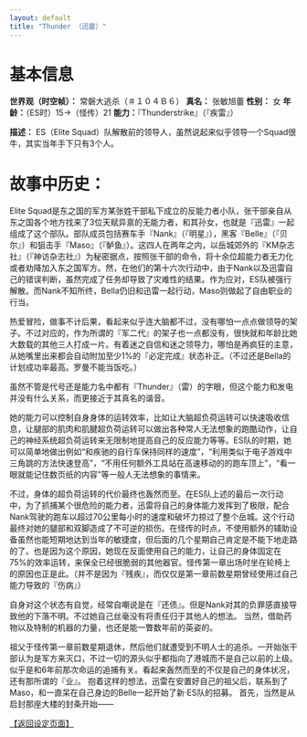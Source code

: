 ```yaml
---
layout: default
title: "Thunder （迅雷）"
---
```


# 基本信息 #
**世界观（时空帧）：** 常磐大逃杀（＃１０４Ｂ６）
**真名：** 张敏旭蕾
**性别：** 女
**年龄：**（ES时）15→（怪传）21
**能力：**『Thunderstrike』（『疾雷』）

**描述：**
ES（Elite Squad）队解散前的领导人，虽然说起来似乎领导一个Squad很牛，其实当年手下只有3个人。

# 故事中历史： #
Elite Squad是东之国的军方某张姓干部私下成立的反能力者小队，张干部亲自从东之国各个地方找来了3位天赋异禀的无能力者，和其孙女，也就是『迅雷』一起组成了这个部队。部队成员包括赛车手『Nank』（『明星』），黑客『Belle』（『贝尔』）和狙击手『Maso』（『鲈鱼』）。这四人在两年之内，以岳城郊外的『KM杂志社』（『神访杂志社』）为秘密据点，按照张干部的命令，将十余位超能力者无力化或者劝降加入东之国军方。然，在他们的第十六次行动中，由于Nank以及迅雷自己的错误判断，虽然完成了任务却导致了灾难性的结果。作为应对，ES队被强行解散。而Nank不知所终，Bella仍旧和迅雷一起行动，Maso则做起了自由职业的行当。

热爱冒险，做事不计后果，看起来似乎连大脑都不过，没有哪怕一点点做领导的架子。不过对应的，作为所谓的『军二代』的架子也一点都没有，很快就和年龄比她大数载的其他三人打成一片。有着迷之自信和迷之领导力，哪怕是再疯狂的主意，从她嘴里出来都会自动附加至少1%的『必定完成』状态补正。（不过还是Bella的计划成功率最高。罗曼不能当饭吃。）

虽然不管是代号还是能力名中都有『Thunder』（雷）的字眼，但这个能力和发电并没有什么关系，而更接近于其真名的谐音。

她的能力可以控制自身身体的运转效率，比如让大脑超负荷运转可以快速吸收信息，让腿部的肌肉和肌腱超负荷运转可以做出各种常人无法想象的跑酷动作，让自己的神经系统超负荷运转来无限制地提高自己的反应能力等等。ES队的时期，她可以简单地做出例如“和疾驰的自行车保持同样的速度”，“利用类似于电子游戏中三角跳的方法快速登高”，“不用任何额外工具站在高速移动的的跑车顶上”，“看一眼就能记住数页纸的内容”等一般人无法想象的事情来。

不过，身体的超负荷运转的代价最终也轰然而至。在ES队上述的最后一次行动中，为了抓捕某个很危险的能力者，迅雷将自己的身体能力发挥到了极限，配合Nank驾驶的跑车以超过70公里每小时的速度和破坏力掠过了整个岳城。这个行动最终对她的腿部和双脚造成了不可逆的损伤。在怪传的时点，不使用额外的辅助设备虽然也能短期地达到当年的敏捷度，但后面的几个星期自己肯定是不能下地走路的了。也是因为这个原因，她现在反面使用自己的能力，让自己的身体固定在75%的效率运转，来保全已经很脆弱的其他器官。怪传第一章出场时坐在轮椅上的原因也正是此。（并不是因为『残疾』，而仅仅是第一章前数星期曾经使用过自己能力导致的『伤病』）

自身对这个状态有自觉，经常自嘲说是在『还债』。但是Nank对其的负罪感直接导致他的下落不明。不过她自己丝毫没有将责任归于其他人的想法。
当然，借助药物以及特制的机器的力量，也还是能一瞥数年前的英姿的。

祖父于怪传第一章前数星期退休，然后他们就遭受到不明人士的追杀。一开始张干部认为是军方来灭口，不过一切的源头似乎都指向了港城而不是自己以前的上级。
似乎是和6年前那次命运的追捕有关。看起来轰然而至的不仅是自己的身体状况，还有那所谓的『业』。
抱着这样的想法，迅雷在安置好自己的祖父后，联系到了Maso，和一直呆在自己身边的Belle一起开始了新·ES队的招募。
首先，当然是从启封那座大楼的封条开始——

[【返回设定页面】](https://amarillonmc.github.io/Settings/)